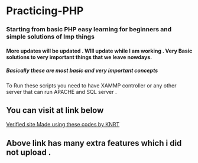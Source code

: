 # Practicing-PHP
### Starting from basic PHP easy learning for beginners and simple solutions of Imp things 

#### More updates will be updated . WIll update while I am working . Very Basic solutions to very important things that we leave nowdays.
##### Basically these are most basic and very important concepts


To Run these scripts you need to have XAMMP controller or any other server that can run APACHE and SQL server . 


## You can visit at link below

<a href="https://loginchats.com/"> Verified site Made using these codes by KNRT</a>

## Above link has many extra features which i did not upload .
